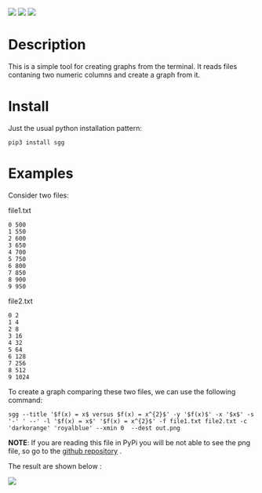 [![](https://img.shields.io/badge/license-MIT-green.svg)](https://opensource.org/licenses/MIT)
[![](https://img.shields.io/badge/Code%20Style-Black-black.svg)](https://github.com/psf/black)
[![](https://img.shields.io/pypi/v/sgg.svg)](https://pypi.org/project/sgg/)

Description
===========

This is a simple tool for creating graphs from the terminal. It reads
files contaning two numeric columns and create a graph from it.

Install
=======

Just the usual python installation pattern:

    pip3 install sgg

Examples
========

Consider two files:

<div>

<span class="label">file1.txt</span>

    0 500
    1 550
    2 600
    3 650
    4 700
    5 750
    6 800
    7 850
    8 900
    9 950

</div>

<div>

<span class="label">file2.txt</span>

    0 2
    1 4
    2 8
    3 16
    4 32
    5 64
    6 128
    7 256
    8 512
    9 1024

</div>

To create a graph comparing these two files, we can use the following
command:

    sgg --title '$f(x) = x$ versus $f(x) = x^{2}$' -y '$f(x)$' -x '$x$' -s '-' ' --' -l '$f(x) = x$' '$f(x) = x^{2}$' -f file1.txt file2.txt -c 'darkorange' 'royalblue' --xmin 0  --dest out.png

**NOTE**: If you are reading this file in PyPi you will be not able to
see the png file, so go to the [github
repository](https://github.com/thiagotps/sgg) .

The result are shown below :

![](out.png)
